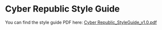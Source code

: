 

# Cyber Republic Style Guide

You can find the style guide PDF here: [Cyber Republic_StyleGuide_v1.0.pdf](https://raw.githubusercontent.com/elastos/Elastos.Community/master/CyberRepublicLogoAssets/Cyber%20Republic_StyleGuide_v1.0.pdf)
